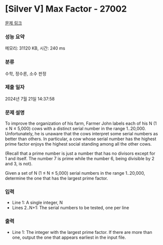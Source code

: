 # [Silver V] Max Factor - 27002 

[문제 링크](https://www.acmicpc.net/problem/27002) 

### 성능 요약

메모리: 31120 KB, 시간: 240 ms

### 분류

수학, 정수론, 소수 판정

### 제출 일자

2024년 7월 21일 14:37:58

### 문제 설명

<p>To improve the organization of his farm, Farmer John labels each of his N (1 ≤ N ≤ 5,000) cows with a distinct serial number in the range 1..20,000. Unfortunately, he is unaware that the cows interpret some serial numbers as better than others. In particular, a cow whose serial number has the highest prime factor enjoys the highest social standing among all the other cows.</p>

<p>(Recall that a prime number is just a number that has no divisors except for 1 and itself. The number 7 is prime while the number 6, being divisible by 2 and 3, is not).</p>

<p>Given a set of N (1 ≤ N ≤ 5,000) serial numbers in the range 1..20,000, determine the one that has the largest prime factor.</p>

### 입력 

 <ul>
	<li>Line 1: A single integer, N</li>
	<li>Lines 2..N+1: The serial numbers to be tested, one per line</li>
</ul>

### 출력 

 <ul>
	<li>Line 1: The integer with the largest prime factor. If there are more than one, output the one that appears earliest in the input file.</li>
</ul>

